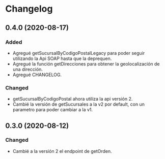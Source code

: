 # Changelog

## 0.4.0 (2020-08-17)

### Added

- Agregué getSucursalByCodigoPostalLegacy para poder seguir utilizando la Api SOAP hasta que la deprequen.
- Agregué la función getDirecciones para obtener la geolocalización de una dirección.
- Agregué CHANGELOG.

### Changed

- getSucursalByCodigoPostal ahora utiliza la api versión 2.
- Cambié la versión de getSucursales a la v2 por default, con un parametro para poder cambiar a la v1.


## 0.3.0 (2020-08-12)

### Changed
- Cambié a la versión 2 el endpoint de getOrden.